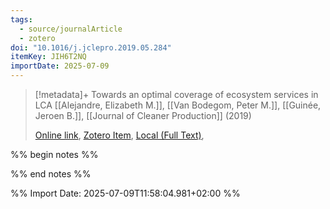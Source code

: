 ```yaml
---
tags:
  - source/journalArticle
  - zotero
doi: "10.1016/j.jclepro.2019.05.284"
itemKey: JIH6T2NQ
importDate: 2025-07-09
---
```

>[!metadata]+
> Towards an optimal coverage of ecosystem services in LCA
> [[Alejandre, Elizabeth M.]], [[Van Bodegom, Peter M.]], [[Guinée, Jeroen B.]], 
> [[Journal of Cleaner Production]] (2019)
> 
> [Online link](https://linkinghub.elsevier.com/retrieve/pii/S0959652619318207), [Zotero Item](zotero://select/library/items/JIH6T2NQ), [Local (Full Text)](file://C:/Users/aburg/Documents/references/zotero/storage/TY5V8VU8/Alejandre2019_optimalcoverage.pdf), 

%% begin notes %%

%% end notes %%

%% Import Date: 2025-07-09T11:58:04.981+02:00 %%

